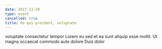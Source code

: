 ```yaml
---
date: 2017-11-28
type: event
cancelled: true
title: do qui proident, voluptate
---
```

voluptate consectetur tempor Lorem eu sed et ea sunt aliquip esse mollit. Ut magna occaecat commodo aute dolore Duis dolor